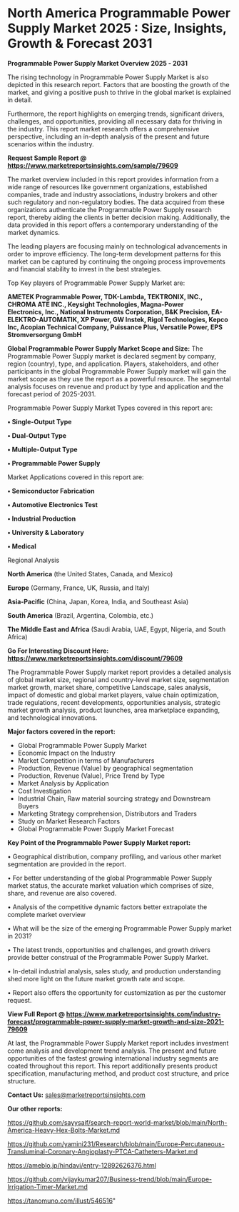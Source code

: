# North America Programmable Power Supply Market 2025 : Size, Insights, Growth & Forecast 2031

<Strong> Programmable Power Supply Market Overview 2025 - 2031</strong>

The rising technology in Programmable Power Supply Market is also depicted in this research report. Factors that are boosting the growth of the market, and giving a positive push to thrive in the global market is explained in detail.

Furthermore, the report highlights on emerging trends, significant drivers, challenges, and opportunities, providing all necessary data for thriving in the industry. This report market research offers a comprehensive perspective, including an in-depth analysis of the present and future scenarios within the industry.

<strong>Request Sample Report @ <a href=https://www.marketreportsinsights.com/sample/79609>https://www.marketreportsinsights.com/sample/79609</a></strong>

The market overview included in this report provides information from a wide range of resources like government organizations, established companies, trade and industry associations, industry brokers and other such regulatory and non-regulatory bodies. The data acquired from these organizations authenticate the Programmable Power Supply research report, thereby aiding the clients in better decision making. Additionally, the data provided in this report offers a contemporary understanding of the market dynamics.

The leading players are focusing mainly on technological advancements in order to improve efficiency. The long-term development patterns for this market can be captured by continuing the ongoing process improvements and financial stability to invest in the best strategies.

Top Key players of Programmable Power Supply Market are:

<strong>AMETEK Programmable Power, TDK-Lambda, TEKTRONIX, INC., CHROMA ATE INC., Keysight Technologies, Magna-Power Electronics, Inc., National Instruments Corporation, B&K Precision, EA-ELEKTRO-AUTOMATIK, XP Power, GW Instek, Rigol Technologies, Kepco Inc, Acopian Technical Company, Puissance Plus, Versatile Power, EPS Stromversorgung GmbH</strong>

<strong><b>Global Programmable Power Supply Market Scope and Size:</b></strong>
The Programmable Power Supply market is declared segment by company, region (country), type, and application. Players, stakeholders, and other participants in the global Programmable Power Supply market will gain the market scope as they use the report as a powerful resource. The segmental analysis focuses on revenue and product by type and application and the forecast period of 2025-2031.

Programmable Power Supply Market Types covered in this report are:

<strong>• Single-Output Type

• Dual-Output Type

• Multiple-Output Type

• Programmable Power Supply</strong>

Market Applications covered in this report are:

<strong>• Semiconductor Fabrication

• Automotive Electronics Test

• Industrial Production

• University & Laboratory

• Medical</strong> 

Regional Analysis

<strong>North America</strong> (the United States, Canada, and Mexico)

<strong>Europe</strong> (Germany, France, UK, Russia, and Italy)

<strong>Asia-Pacific</strong> (China, Japan, Korea, India, and Southeast Asia)

<strong>South America</strong> (Brazil, Argentina, Colombia, etc.)

<strong>The Middle East and Africa</strong> (Saudi Arabia, UAE, Egypt, Nigeria, and South Africa)

<strong>Go For Interesting Discount Here: <a href=https://www.marketreportsinsights.com/discount/79609>https://www.marketreportsinsights.com/discount/79609</a></strong>

The Programmable Power Supply market report provides a detailed analysis of global market size, regional and country-level market size, segmentation market growth, market share, competitive Landscape, sales analysis, impact of domestic and global market players, value chain optimization, trade regulations, recent developments, opportunities analysis, strategic market growth analysis, product launches, area marketplace expanding, and technological innovations.

<strong><b>Major factors covered in the report:</b></strong>
<ul>
  <li>Global Programmable Power Supply Market </li>
  <li>Economic Impact on the Industry</li>
  <li>Market Competition in terms of Manufacturers</li>
  <li>Production, Revenue (Value) by geographical segmentation</li>
  <li>Production, Revenue (Value), Price Trend by Type</li>
  <li>Market Analysis by Application</li>
  <li>Cost Investigation</li>
  <li>Industrial Chain, Raw material sourcing strategy and Downstream Buyers</li>
  <li>Marketing Strategy comprehension, Distributors and Traders</li>
  <li>Study on Market Research Factors</li>
  <li>Global Programmable Power Supply Market Forecast</li>
</ul>

<strong><b>Key Point of the Programmable Power Supply Market report:</b></strong>

• Geographical distribution, company profiling, and various other market segmentation are provided in the report.

• For better understanding of the global Programmable Power Supply market status, the accurate market valuation which comprises of size, share, and revenue are also covered.

• Analysis of the competitive dynamic factors better extrapolate the complete market overview

• What will be the size of the emerging Programmable Power Supply market in 2031?

• The latest trends, opportunities and challenges, and growth drivers provide better construal of the Programmable Power Supply Market.

• In-detail industrial analysis, sales study, and production understanding shed more light on the future market growth rate and scope.

• Report also offers the opportunity for customization as per the customer request.

<strong><b>View Full Report @ <a href=https://www.marketreportsinsights.com/industry-forecast/programmable-power-supply-market-growth-and-size-2021-79609>https://www.marketreportsinsights.com/industry-forecast/programmable-power-supply-market-growth-and-size-2021-79609</a></b></strong>


At last, the Programmable Power Supply Market report includes investment come analysis and development trend analysis. The present and future opportunities of the fastest growing international industry segments are coated throughout this report. This report additionally presents product specification, manufacturing method, and product cost structure, and price structure.

<strong>Contact Us:</strong>
sales@marketreportsinsights.com

<strong>Our other reports:</strong>

<a href=https://github.com/sayysaif/search-report-world-market/blob/main/North-America-Heavy-Hex-Bolts-Market.md>https://github.com/sayysaif/search-report-world-market/blob/main/North-America-Heavy-Hex-Bolts-Market.md</a>

<a href=https://github.com/yamini231/Research/blob/main/Europe-Percutaneous-Transluminal-Coronary-Angioplasty-PTCA-Catheters-Market.md>https://github.com/yamini231/Research/blob/main/Europe-Percutaneous-Transluminal-Coronary-Angioplasty-PTCA-Catheters-Market.md</a>

<a href=https://ameblo.jp/hindavi/entry-12892626376.html>https://ameblo.jp/hindavi/entry-12892626376.html</a>

<a href=https://github.com/vijaykumar207/Business-trend/blob/main/Europe-Irrigation-Timer-Market.md>https://github.com/vijaykumar207/Business-trend/blob/main/Europe-Irrigation-Timer-Market.md</a>

<a href=https://tanomuno.com/illust/546516>https://tanomuno.com/illust/546516</a>"
